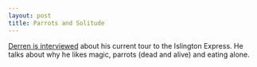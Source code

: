 ```yaml
--- 
layout: post
title: Parrots and Solitude
---
```

[Derren is interviewed](http://woodandvale.london24.net/woodandvale/whatson/story.aspx?brand=NorthLondon24&category=whatsonfeatures&tBrand=northlondon24&tCategory=whatson&itemid=WeED13%20Jun%202005%2013%3A29%3A51%3A480) about his current tour to the Islington Express. He talks about why he likes magic, parrots (dead and alive) and eating alone.
